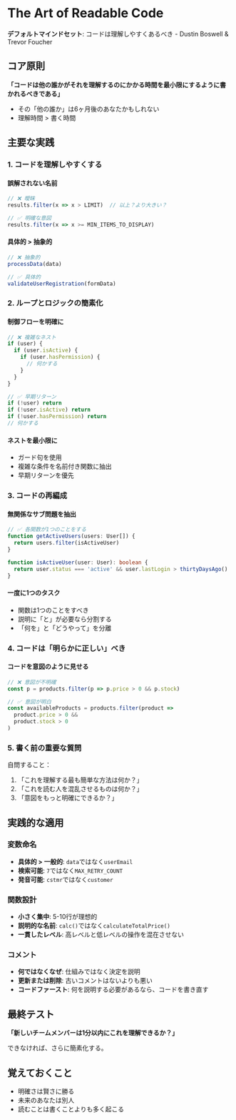 # The Art of Readable Code

**デフォルトマインドセット**: コードは理解しやすくあるべき - Dustin Boswell & Trevor Foucher

## コア原則
**「コードは他の誰かがそれを理解するのにかかる時間を最小限にするように書かれるべきである」**
- その「他の誰か」は6ヶ月後のあなたかもしれない
- 理解時間 > 書く時間

## 主要な実践

### 1. コードを理解しやすくする

#### 誤解されない名前
```typescript
// ❌ 曖昧
results.filter(x => x > LIMIT)  // 以上？より大きい？

// ✅ 明確な意図
results.filter(x => x >= MIN_ITEMS_TO_DISPLAY)
```

#### 具体的 > 抽象的
```typescript
// ❌ 抽象的
processData(data)

// ✅ 具体的
validateUserRegistration(formData)
```

### 2. ループとロジックの簡素化

#### 制御フローを明確に
```typescript
// ❌ 複雑なネスト
if (user) {
  if (user.isActive) {
    if (user.hasPermission) {
      // 何かする
    }
  }
}

// ✅ 早期リターン
if (!user) return
if (!user.isActive) return
if (!user.hasPermission) return
// 何かする
```

#### ネストを最小限に
- ガード句を使用
- 複雑な条件を名前付き関数に抽出
- 早期リターンを優先

### 3. コードの再編成

#### 無関係なサブ問題を抽出
```typescript
// ✅ 各関数が1つのことをする
function getActiveUsers(users: User[]) {
  return users.filter(isActiveUser)
}

function isActiveUser(user: User): boolean {
  return user.status === 'active' && user.lastLogin > thirtyDaysAgo()
}
```

#### 一度に1つのタスク
- 関数は1つのことをすべき
- 説明に「と」が必要なら分割する
- 「何を」と「どうやって」を分離

### 4. コードは「明らかに正しい」べき

#### コードを意図のように見せる
```typescript
// ❌ 意図が不明確
const p = products.filter(p => p.price > 0 && p.stock)

// ✅ 意図が明白
const availableProducts = products.filter(product => 
  product.price > 0 && 
  product.stock > 0
)
```

### 5. 書く前の重要な質問

自問すること：
1. 「これを理解する最も簡単な方法は何か？」
2. 「これを読む人を混乱させるものは何か？」
3. 「意図をもっと明確にできるか？」

## 実践的な適用

### 変数命名
- **具体的 > 一般的**: `data`ではなく`userEmail`
- **検索可能**: `7`ではなく`MAX_RETRY_COUNT`
- **発音可能**: `cstmr`ではなく`customer`

### 関数設計
- **小さく集中**: 5-10行が理想的
- **説明的な名前**: `calc()`ではなく`calculateTotalPrice()`
- **一貫したレベル**: 高レベルと低レベルの操作を混在させない

### コメント
- **何ではなくなぜ**: 仕組みではなく決定を説明
- **更新または削除**: 古いコメントはないよりも悪い
- **コードファースト**: 何を説明する必要があるなら、コードを書き直す

## 最終テスト
**「新しいチームメンバーは1分以内にこれを理解できるか？」**

できなければ、さらに簡素化する。

## 覚えておくこと
- 明確さは賢さに勝る
- 未来のあなたは別人
- 読むことは書くことよりも多く起こる
